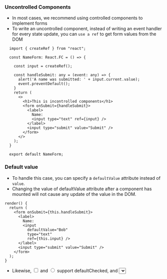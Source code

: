 ### Uncontrolled Components
- In most cases, we recommend using controlled components to implement forms
- To write an uncontrolled component, instead of writing an event handler for every state update, you can `use a ref` to get form values from the DOM
```
  import { createRef } from "react";

  const NameForm: React.FC = () => {

    const input = createRef();

    const handleSubmit: any = (event: any) => {
      alert('A name was submitted: ' + input.current.value);
      event.preventDefault();
    }
    return (
      <>
        <h1>This is incontrolled components</h1>
        <form onSubmit={handleSubmit}>
          <label>
            Name:
            <input type="text" ref={input} />
          </label>
          <input type="submit" value="Submit" />
        </form>
      </>
    );
  }

  export default NameForm;
```
### Default value
- To handle this case, you can specify a `defaultValue` attribute instead of `value`.
- Changing the value of defaultValue attribute after a component has mounted will not cause any update of the value in the DOM.
```
render() {
  return (
    <form onSubmit={this.handleSubmit}>
      <label>
        Name:
        <input
          defaultValue="Bob"
          type="text"
          ref={this.input} />
      </label>
      <input type="submit" value="Submit" />
    </form>
  );
}
```
- Likewise, <input type="checkbox"> and <input type="radio"> support defaultChecked, and <select> and <textarea> supports defaultValue.
#### The file input Tag
- In React, an <input type="file" /> is always an uncontrolled component because its value can only be set by a user, and not programmatically.
```
  import { createRef } from "react";

  const FileInput: React.FC = () => {
    const fileInput = createRef();
    
    const handleSubmit = (event: { preventDefault: () => void; }) => {
      // highlight-range{3}
      event.preventDefault();
      alert(
        `Selected file - ${fileInput.current.files[0].name}`
      );
    }
    return (
      <>
        <h1>File input in react</h1>
        <form onSubmit={handleSubmit}>
          <label>
            Upload file:
            <input type="file" ref={fileInput} />
          </label>
          <br />
          <button type="submit">Submit</button>
        </form>
      </>
    );
  }

  export default FileInput;
```